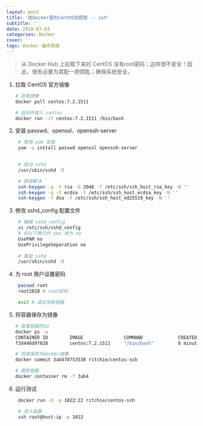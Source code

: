 ```yaml
---
layout: post
title: '给Docker里的CentOS加把锁 -- ssh'
subtitle: ''
date: 2018-07-03
categories: Docker
cover: ''
tags: Docker 操作系统
---
```


> 从 Docker Hub 上拉取下来的 CentOS 没有root密码；这样很不安全！因此，很有必要为其配一把钥匙；确保系统安全。

1. 拉取 CentOS 官方镜像  
	
	```bash 
	# 拉取镜像 
	docker pull centos:7.2.1511 
	
	# 启动并进入 centos
	docker run -it centos:7.2.1511 /bin/bash

	```
	
2. 安装 passwd、openssl、openssh-server 

	```bash  
	 # 使用 yum 安装
	 yum -y install passwd openssl openssh-server

	 
	 # 启动 sshd
	 /usr/sbin/sshd -D

	 # 报错解决
	 ssh-keygen -q -t rsa -b 2048 -f /etc/ssh/ssh_host_rsa_key -N ''  
	 ssh-keygen -q -t ecdsa -f /etc/ssh/ssh_host_ecdsa_key -N ''
	 ssh-keygen -t dsa -f /etc/ssh/ssh_host_ed25519_key -N ''

	```

3. 修改 sshd_config 配置文件   

	```bash
	 # 编辑 sshd_config
	 vi /etc/ssh/sshd_config
	 # 将以下两行的 yes 改为 no
	 UsePAM no 
	 UsePrivilegeSeparation no
	 
	 # 重启 sshd
	 /usr/sbin/sshd -D

	```

4. 为 root 用户设置密码  

	```bash
	 passwd root
	 root2018 # root密码

	 exit # 退出当前容器

	```  
	
5. 将容器保存为镜像   

	```bash
	# 查看容器的id
	docker ps -a
	CONTAINER ID        IMAGE               COMMAND             CREATED             	STATUS                      PORTS               NAMES
	f3d448d97828        centos:7.2.1511     "/bin/bash"         8 minutes ago       Exited (0) 34 seconds ago                       pedantic_newton

	# 将其保存为docker镜像
	docker commit 3ab474753538 ritchie/centos-ssh
	
	# 删除容器
	docker container rm -f 3ab4


	```

6. 运行测试  

	```bash
	 docker run -d -p 1022:22 ritchie/centos-ssh 

	 # 进入容器
	 ssh root@host-ip -p 1022

	```  


